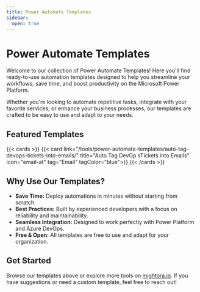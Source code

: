 ```yaml
---
title: Power Automate Templates 
sidebar:
  open: true
---
```



# Power Automate Templates

Welcome to our collection of Power Automate Templates! Here you'll find ready-to-use automation templates designed to help you streamline your workflows, save time, and boost productivity on the Microsoft Power Platform.

Whether you're looking to automate repetitive tasks, integrate with your favorite services, or enhance your business processes, our templates are crafted to be easy to use and adapt to your needs.

## Featured Templates

{{< cards >}}
  {{< card link="/tools/power-automate-templates/auto-tag-devops-tickets-into-emails/" title="Auto Tag DevOp sTickets into Emails" icon="email-at" tag="Email" tagColor="blue">}}
{{< /cards >}}

## Why Use Our Templates?
- **Save Time:** Deploy automations in minutes without starting from scratch.
- **Best Practices:** Built by experienced developers with a focus on reliability and maintainability.
- **Seamless Integration:** Designed to work perfectly with Power Platform and Azure DevOps.
- **Free & Open:** All templates are free to use and adapt for your organization.

## Get Started
Browse our templates above or explore more tools on [mightora.io](/). If you have suggestions or need a custom template, feel free to reach out!

